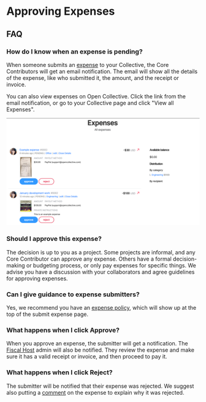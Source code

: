 # Approving Expenses

## FAQ

### How do I know when an expense is pending?

When someone submits an [expense](../expenses-and-getting-paid/expenses.md) to your Collective, the Core Contributors will get an email notification. The email will show all the details of the expense, like who submitted it, the amount, and the receipt or invoice.

You can also view expenses on Open Collective. Click the link from the email notification, or go to your Collective page and click "View all Expenses".

![](../.gitbook/assets/screen-shot-2019-02-05-at-5.22.40-pm.png)

### Should I approve this expense?

The decision is up to you as a project. Some projects are informal, and any Core Contributor can approve any expense. Others have a formal decision-making or budgeting process, or only pay expenses for specific things. We advise you have a discussion with your collaborators and agree guidelines for approving expenses.

### Can I give guidance to expense submitters?

Yes, we recommend you have an [expense policy](expense-policy.md), which will show up at the top of the submit expense page.

### What happens when I click Approve?

When you approve an expense, the submitter will get a notification. The [Fiscal Host](../fiscal-hosts/fiscal-hosts.md) admin will also be notified. They review the expense and make sure it has a valid receipt or invoice, and then proceed to pay it.

### What happens when I click Reject?

The submitter will be notified that their expense was rejected. We suggest also putting a [comment](../expenses-and-getting-paid/expense-comments.md) on the expense to explain why it was rejected.

